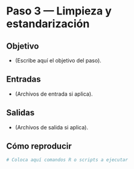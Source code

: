 # Paso 3 — Limpieza y estandarización

## Objetivo
- (Escribe aquí el objetivo del paso).

## Entradas
- (Archivos de entrada si aplica).

## Salidas
- (Archivos de salida si aplica).

## Cómo reproducir
```r
# Coloca aquí comandos R o scripts a ejecutar
```
